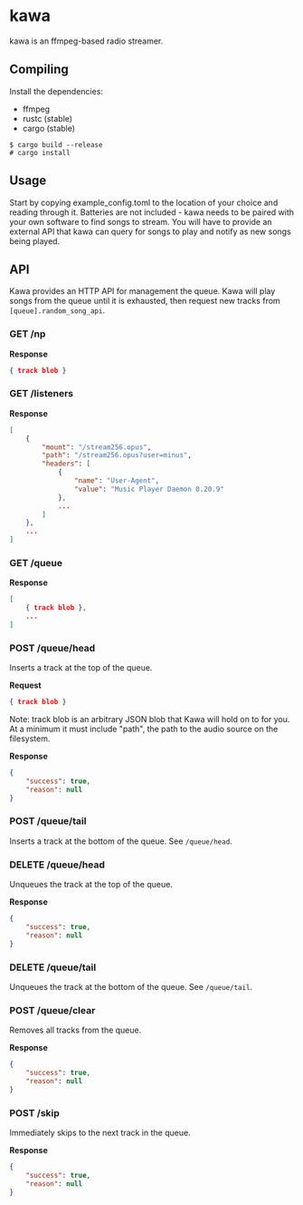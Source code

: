 # kawa

kawa is an ffmpeg-based radio streamer.

## Compiling

Install the dependencies:

- ffmpeg
- rustc (stable)
- cargo (stable)

```
$ cargo build --release
# cargo install
```

## Usage

Start by copying example_config.toml to the location of your choice and reading
through it. Batteries are not included - kawa needs to be paired with your own
software to find songs to stream. You will have to provide an external API that
kawa can query for songs to play and notify as new songs being played.

## API

Kawa provides an HTTP API for management the queue. Kawa will play songs from
the queue until it is exhausted, then request new tracks from
`[queue].random_song_api`.

### GET /np

**Response**

```json
{ track blob }
```

### GET /listeners

**Response**

```json
[
    {
        "mount": "/stream256.opus",
        "path": "/stream256.opus?user=minus",
        "headers": [
            {
                "name": "User-Agent",
                "value": "Music Player Daemon 0.20.9"
            },
            ...
        ]
    },
    ...
]
```

### GET /queue

**Response**

```json
[
    { track blob },
    ...
]
```

### POST /queue/head

Inserts a track at the top of the queue.

**Request**

```json
{ track blob }
```

Note: track blob is an arbitrary JSON blob that Kawa will hold on to for you. At
a minimum it must include "path", the path to the audio source on the
filesystem.

**Response**

```json
{
    "success": true,
    "reason": null
}
```

### POST /queue/tail

Inserts a track at the bottom of the queue. See `/queue/head`.

### DELETE /queue/head

Unqueues the track at the top of the queue.

**Response**

```json
{
    "success": true,
    "reason": null
}
```

### DELETE /queue/tail

Unqueues the track at the bottom of the queue. See `/queue/tail`.

### POST /queue/clear

Removes all tracks from the queue.

**Response**

```json
{
    "success": true,
    "reason": null
}
```

### POST /skip

Immediately skips to the next track in the queue.

**Response**

```json
{
    "success": true,
    "reason": null
}
```
